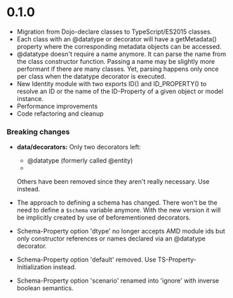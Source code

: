 0.1.0
============
- Migration from Dojo-declare classes to TypeScript/ES2015 classes.
- Each class with an @datatype or  decorator will have a getMetadata() property where the corresponding metadata objects can be accessed.
- @datatype doesn't require a name anymore. It can parse the name from the class constructor function. Passing a name may be slightly more performant if there are many classes. Yet, parsing happens only once per class when the datatype decorator is executed.
- New Identity module with two exports ID() and ID_PROPERTY() to resolve an ID or the name of the ID-Property of a given object or model instance.
- Performance improvements
- Code refactoring and cleanup

### Breaking changes
- **data/decorators:** Only two decorators left:
    - @datatype (formerly called @entity)
    - 

  Others have been removed since they aren't really necessary. Use  instead.
- The approach to defining a schema has changed. There won't be the need to define a `$schema` variable anymore. With the new version it will be implicitly created by use of beforementioned decorators.
- Schema-Property option 'dtype' no longer accepts AMD module ids but only constructor references or names declared via an @datatype decorator.
- Schema-Property option 'default' removed. Use TS-Property-Initialization instead.
- Schema-Property option 'scenario' renamed into 'ignore' with inverse boolean semantics.
